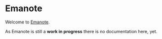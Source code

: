 # Emanote

Welcome to [Emanote](https://github.com/srid/emanote).

As Emanote is still a **work in progress** there is no documentation here, yet.
